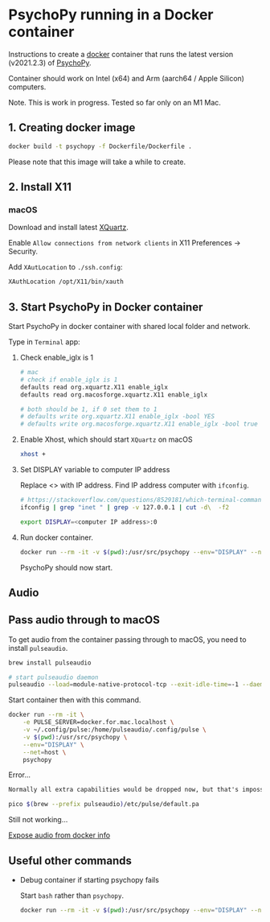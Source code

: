 # PsychoPy running in a Docker container

Instructions to create a [docker](https://www.docker.com) container that runs the latest version (v2021.2.3) of [PsychoPy](https://www.psychopy.org).

Container should work on Intel (x64) and Arm (aarch64 / Apple Silicon) computers.

Note. This is work in progress. Tested so far only on an M1 Mac.

## 1. Creating docker image

```bash
docker build -t psychopy -f Dockerfile/Dockerfile .
```

Please note that this image will take a while to create.

## 2. Install X11

### macOS

Download and install latest [XQuartz](https://www.xquartz.org).

Enable `Allow connections from network clients` in X11 Preferences -> Security.

Add `XAutLocation` to `./ssh.config`:

```txt
XAuthLocation /opt/X11/bin/xauth
```

## 3. Start PsychoPy in Docker container

Start PsychoPy in docker container with shared local folder and network.

Type in `Terminal` app:

1. Check enable_iglx is 1

    ```sh
    # mac
    # check if enable_iglx is 1
    defaults read org.xquartz.X11 enable_iglx
    defaults read org.macosforge.xquartz.X11 enable_iglx

    # both should be 1, if 0 set them to 1
    # defaults write org.xquartz.X11 enable_iglx -bool YES
    # defaults write org.macosforge.xquartz.X11 enable_iglx -bool true
    ```

2. Enable Xhost, which should start `XQuartz` on macOS

    ```sh
    xhost +
    ```

3. Set DISPLAY variable to computer IP address

    Replace <> with IP address. Find IP address computer with `ifconfig`.

    ```sh
    # https://stackoverflow.com/questions/8529181/which-terminal-command-to-get-just-ip-address-and-nothing-else
    ifconfig | grep "inet " | grep -v 127.0.0.1 | cut -d\  -f2

    export DISPLAY=<computer IP address>:0
    ```

4. Run docker container.

    ```sh
    docker run --rm -it -v $(pwd):/usr/src/psychopy --env="DISPLAY" --net=host psychopy
    ```

    PsychoPy should now start.

## Audio

## Pass audio through to macOS

To get audio from the container passing through to macOS, you need to install `pulseaudio`.

```sh
brew install pulseaudio

# start pulseaudio daemon
pulseaudio --load=module-native-protocol-tcp --exit-idle-time=-1 --daemon
```

Start container then with this command.

```sh
docker run --rm -it \
    -e PULSE_SERVER=docker.for.mac.localhost \
    -v ~/.config/pulse:/home/pulseaudio/.config/pulse \
    -v $(pwd):/usr/src/psychopy \
    --env="DISPLAY" \
    --net=host \
    psychopy
```

Error...

```txt
Normally all extra capabilities would be dropped now, but that's impossible because PulseAudio was built without capabilities support
```

```sh
pico $(brew --prefix pulseaudio)/etc/pulse/default.pa
```

Still not working...

[Expose audio from docker info](https://stackoverflow.com/questions/40136606/how-to-expose-audio-from-docker-container-to-a-mac)

## Useful other commands

- Debug container if starting psychopy fails

    Start `bash` rather than `psychopy`.

    ```sh
    docker run --rm -it -v $(pwd):/usr/src/psychopy --env="DISPLAY" --net=host psychopy bash
    ```
